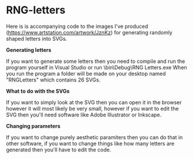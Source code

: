 # RNG-letters
Here is is accompanying code to the images I've produced (https://www.artstation.com/artwork/JznKz) for generating randomly shaped letters into SVGs.

<b>Generating letters</b>

If you want to generate some letters then you need to compile and run the program yourself in Visual Studio or run \bin\Debug\RNG Letters.exe When you run the program a folder will be made on your desktop named "RNGLetters" which contains 26 SVGs.

<b>What to do with the SVGs</b>

If you want to simply look at the SVG then you can open it in the browser however it will most likely be very small, however if you want to edit the SVG then you'll need software like Adobe Illustrator or Inkscape.

<b>Changing parameters</b>

If you want to change purely aesthetic paramiters then you can do that in other software, if you want to change things like how many letters are generated then you'll have to edit the code.
